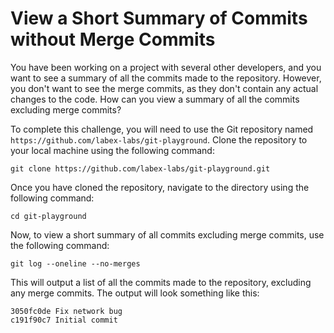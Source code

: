# View a Short Summary of Commits without Merge Commits

You have been working on a project with several other developers, and you want to see a summary of all the commits made to the repository. However, you don't want to see the merge commits, as they don't contain any actual changes to the code. How can you view a summary of all the commits excluding merge commits?

To complete this challenge, you will need to use the Git repository named `https://github.com/labex-labs/git-playground`. Clone the repository to your local machine using the following command:

```shell
git clone https://github.com/labex-labs/git-playground.git
```

Once you have cloned the repository, navigate to the directory using the following command:

```shell
cd git-playground
```

Now, to view a short summary of all commits excluding merge commits, use the following command:

```shell
git log --oneline --no-merges
```

This will output a list of all the commits made to the repository, excluding any merge commits. The output will look something like this:

```shell
3050fc0de Fix network bug
c191f90c7 Initial commit
```
